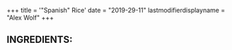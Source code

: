 +++
title = '"Spanish" Rice'
date = "2019-29-11"
lastmodifierdisplayname = "Alex Wolf"
+++

## INGREDIENTS:

